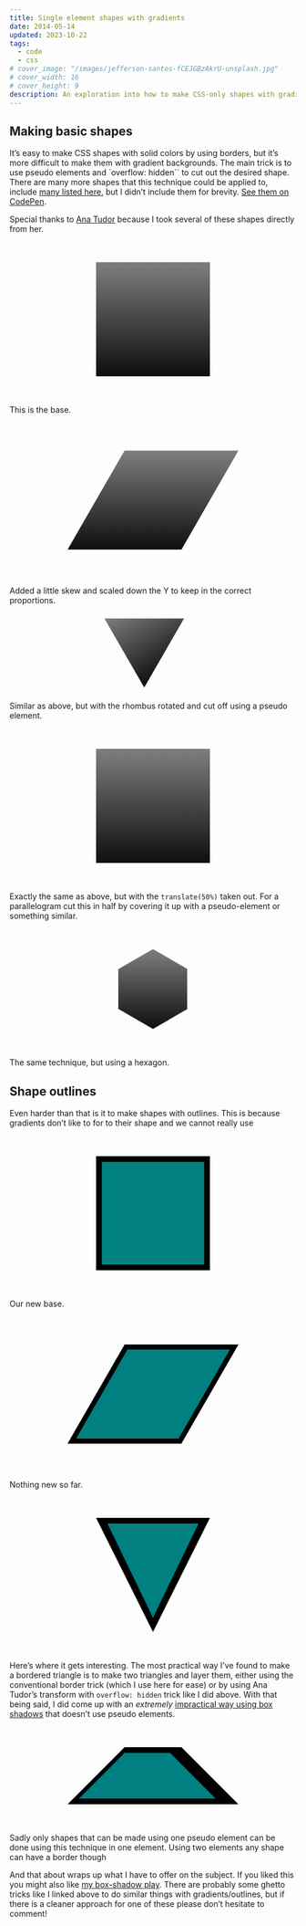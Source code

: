 ```yaml
---
title: Single element shapes with gradients
date: 2014-05-14
updated: 2023-10-22
tags:
  - code
  - css
# cover_image: "/images/jefferson-santos-fCEJGBzAkrU-unsplash.jpg"
# cover_width: 16
# cover_height: 9
description: An exploration into how to make CSS-only shapes with gradients and outlines.
---
```


## Making basic shapes

It’s easy to make CSS shapes with solid colors by using borders, but it’s more difficult to make them with gradient backgrounds. The main trick is to use pseudo elements and `overflow: hidden`` to cut out the desired shape. There are many more shapes that this technique could be applied to, include <a href="https://css-tricks.com/examples/ShapesOfCSS/">many listed here</a>, but I didn’t include them for brevity. <a href="https://codepen.io/ZachSaucier/pen/rvLsB">See them on CodePen</a>.

<span class="excerpt-marker"></span>

Special thanks to <a href="https://codepen.io/thebabydino/">Ana Tudor</a> because I took several of these shapes directly from her.

<div class="gradient rectangle"></div>

This is the base.

<div class="gradient rhombus"></div>

Added a little skew and scaled down the Y to keep in the correct proportions.

<div class="gradient triangle"></div>

Similar as above, but with the rhombus rotated and cut off using a pseudo element.

<div class="gradient octagon"></div>

Exactly the same as above, but with the `translate(50%)` taken out. For a parallelogram cut this in half by covering it up with a pseudo-element or something similar.

<div class="gradient hexagon"></div>

The same technique, but using a hexagon.

## Shape outlines

Even harder than that is it to make shapes with outlines. This is because gradients don’t like to for to their shape and we cannot really use

<div class="gradient rectangle border"></div>

Our new base.

<div class="gradient rhombus border"></div>

Nothing new so far.

<div class="triangleBorder border"></div>

Here’s where it gets interesting. The most practical way I’ve found to make a bordered triangle is to make two triangles and layer them, either using the conventional border trick (which I use here for ease) or by using Ana Tudor’s transform with `overflow: hidden` trick like I did above. With that being said, I did come up with an _extremely_ <a href="https://codepen.io/ZachSaucier/pen/olAIs">impractical way using box shadows</a> that doesn’t use pseudo elements.

<div class="parallelogram border"></div>

Sadly only shapes that can be made using one pseudo element can be done using this technique in one element. Using two elements any shape can have a border though

And that about wraps up what I have to offer on the subject. If you liked this you might also like <a href="https://codepen.io/ZachSaucier/pen/xnGmu">my box-shadow play</a>. There are probably some ghetto tricks like I linked above to do similar things with gradients/outlines, but if there is a cleaner approach for one of these please don’t hesitate to comment!

<style>
/* Gradient styling */
.gradient {
  /* Our base */
  width: 200px;
  height: 200px;
  background: linear-gradient(to bottom, #7d7e7d 0%, #0e0e0e 100%);
  margin: 50px auto;
}

.rhombus {
  transform: skew(-30deg) scaleY(0.8666);
  /* .8666 = cos(30deg) */
}

.triangle {
  background: transparent;
  /* comment to see rectangle */
  overflow: hidden;
  /**/
  margin: 0 auto;
  /* uncomment to see rhombus * outline: solid 1px red; /**/
  width: 8.66em;
  /* height*sqrt(3)/2 */
  height: 10em;
  transform: rotate(-90deg) skewY(30deg);
}

.triangle::before {
  display: block;
  /* to be able to apply width/ height/ transform */
  width: inherit;
  height: inherit;
  transform: skewY(-30deg) rotate(60deg) translate(50%);
  background: linear-gradient(to bottom, #7d7e7d 0%, #0e0e0e 100%);
  background-size: cover;
  content: "";
}

.triangle {
  transform: translateX(-50px) rotate(-90deg) skewY(30deg);
}

.hexagon {
  position: relative;
  overflow: hidden;
  background: transparent;
  /* add slash at the end of line to see the rhombus *
    outline: solid 1px red;/**/
  width: 10em;
  height: 10em;
  transform: rotate(-30deg) skewX(30deg) scaleY(0.866);
}

.hexagon::before {
  position: absolute;
  right: 6.7%;
  bottom: 0;
  left: 6.7%;
  top: 0;
  transform: scaleY(1.155) skewX(-30deg) rotate(30deg);
  background: linear-gradient(to bottom, #7d7e7d 0%, #0e0e0e 100%);
  content: "";
}

/* Border styling */
.border {
  margin: 50px auto;
}

.rectangle.border, .rhombus.border {
  background: teal;
  box-shadow: inset 0 0 0 10px black;
}

.triangleBorder {
  position: relative;
  width: 200px;
  height: 200px;
}

.triangleBorder::before, .triangleBorder::after {
  content: "";
  width: 0;
  height: 0;
  border-style: solid;
  position: absolute;
  top: 50%;
  left: 50%;
}

.triangleBorder::before {
  margin-top: -100px;
  margin-left: -100px;
  border-width: 200px 100px 0 100px;
  border-color: black transparent transparent transparent;
}

.triangleBorder::after {
  margin-top: -90px;
  margin-left: -80px;
  border-width: 165px 80px 0 80px;
  border-color: teal transparent transparent transparent;
}

.parallelogram {
  position: relative;
  border-bottom: 100px solid black;
  border-left: 100px solid transparent;
  border-right: 100px solid transparent;
  height: 0;
  width: 100px;
}

.parallelogram::before {
  content: "";
  position: absolute;
  top: 10px;
  left: -80px;
  border-bottom: 80px solid teal;
  border-left: 80px solid transparent;
  border-right: 80px solid transparent;
  height: 0;
  width: 80px;
}
</style>
